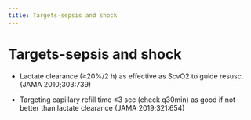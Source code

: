 ```yaml
---
title: Targets-sepsis and shock
---
```

# Targets-sepsis and shock

* Lactate clearance (≥20%/2 h) as effective as ScvO2 to guide resusc. (JAMA 2010;303:739)

* Targeting capillary refill time ≤3 sec (check q30min) as good if not better than lactate clearance (JAMA 2019;321:654)
